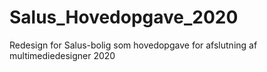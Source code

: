 # Salus_Hovedopgave_2020
Redesign for Salus-bolig som hovedopgave for afslutning af multimediedesigner 2020
